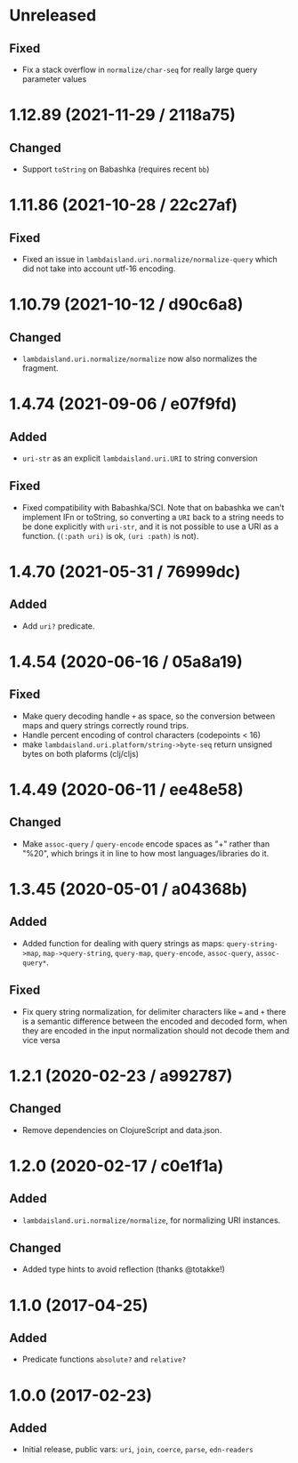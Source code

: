 # Unreleased

## Fixed

- Fix a stack overflow in `normalize/char-seq` for really large query parameter
  values

# 1.12.89 (2021-11-29 / 2118a75)

## Changed

- Support `toString` on Babashka (requires recent `bb`)

# 1.11.86 (2021-10-28 / 22c27af)

## Fixed

- Fixed an issue in `lambdaisland.uri.normalize/normalize-query` which did
not take into account utf-16 encoding.

# 1.10.79 (2021-10-12 / d90c6a8)

## Changed

- `lambdaisland.uri.normalize/normalize` now also normalizes the fragment.

# 1.4.74 (2021-09-06 / e07f9fd)

## Added

- `uri-str` as an explicit `lambdaisland.uri.URI` to string conversion

## Fixed

- Fixed compatibility with Babashka/SCI. Note that on babashka we can't
  implement IFn or toString, so converting a `URI` back to a string needs to be
  done explicitly with `uri-str`, and it is not possible to use a URI as a
  function. (`(:path uri)` is ok, `(uri :path)` is not).

# 1.4.70 (2021-05-31 / 76999dc)

## Added

- Add `uri?` predicate.

# 1.4.54 (2020-06-16 / 05a8a19)

## Fixed

- Make query decoding handle `+` as space, so the conversion between maps and
  query strings correctly round trips.
- Handle percent encoding of control characters (codepoints < 16)
- make `lambdaisland.uri.platform/string->byte-seq` return unsigned bytes on
  both plaforms (clj/cljs)

# 1.4.49 (2020-06-11 / ee48e58)

## Changed

- Make `assoc-query` / `query-encode` encode spaces as "+" rather than "%20",
  which brings it in line to how most languages/libraries do it.

# 1.3.45 (2020-05-01 / a04368b)

## Added

- Added function for dealing with query strings as maps: `query-string->map`,
  `map->query-string`, `query-map`, `query-encode`, `assoc-query`,
  `assoc-query*`.

## Fixed

- Fix query string normalization, for delimiter characters like `=` and `+`
  there is a semantic difference between the encoded and decoded form, when they
  are encoded in the input normalization should not decode them and vice versa

# 1.2.1 (2020-02-23 / a992787)

## Changed

- Remove dependencies on ClojureScript and data.json.

# 1.2.0 (2020-02-17 / c0e1f1a)

## Added

- `lambdaisland.uri.normalize/normalize`, for normalizing URI instances.

## Changed

- Added type hints to avoid reflection (thanks @totakke!)

# 1.1.0 (2017-04-25)

## Added

- Predicate functions `absolute?` and `relative?`

# 1.0.0 (2017-02-23)

## Added

- Initial release, public vars: `uri`, `join`, `coerce`, `parse`, `edn-readers`
